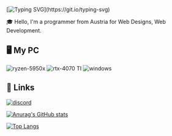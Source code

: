 [![Typing SVG](https://readme-typing-svg.demolab.com?font=Fira+Code&pause=1000&color=00F706&random=false&width=435&lines=Hello+I'm+Fluffy!)](https://git.io/typing-svg)

🎓 Hello, I'm a programmer from Austria for Web Designs, Web Development.

## 🖥️ My PC

![ryzen-5950x](https://img.shields.io/badge/AMD-Ryzen%209%205950x-red?style=for-the-badge&logo=amd&logoColor=white)
![rtx-4070 TI](https://img.shields.io/badge/NVIDIA-RTX%204070%20TI-green?style=for-the-badge&logo=nvidia&logoColor=white)
![windows](https://img.shields.io/badge/Windows_11-0078D6?style=for-the-badge&logo=windows&logoColor=white)

## 🔗 Links

[![discord](https://img.shields.io/badge/Discord-fluffy41-blue?style=for-the-badge&logo=discord&logoColor=white)](https://discordapp.com/users/287237722328793089)

[![Anurag's GitHub stats](https://github-readme-stats.vercel.app/api?username=Fluffy41&theme=dark&show_icons=true )](https://github.com/anuraghazra/github-readme-stats)

[![Top Langs](https://github-readme-stats.vercel.app/api/top-langs/?username=Fluffy41&theme=dark)](https://github.com/anuraghazra/github-readme-stats)
